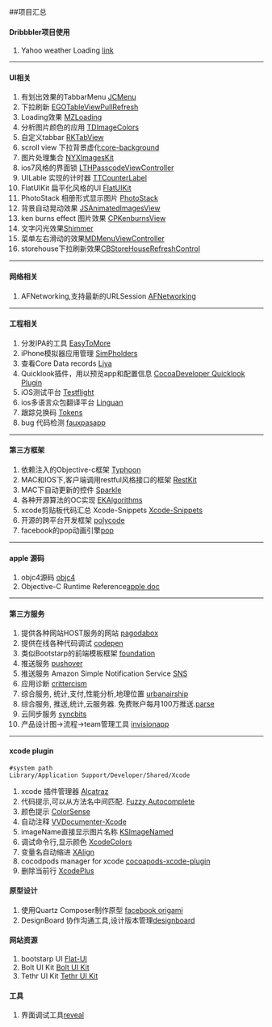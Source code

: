 ##项目汇总

#### Dribbbler项目使用
1. Yahoo weather Loading [link][1]

[1]:https://github.com/yeahdongcn/Yahoo-Weather-Loading-Indicator
-------

#### UI相关
1. 有划出效果的TabbarMenu [JCMenu][A1] 
2. 下拉刷新 [EGOTableViewPullRefresh][A2]
3. Loading效果 [MZLoading][A3]
4. 分析图片颜色的应用 [TDImageColors][A4]
5. 自定义tabbar [RKTabView][A5]
6. scroll view 下拉背景虚化[core-background][A6]
7. 图片处理集合 [NYXImagesKit][A7]
8. ios7风格的界面锁 [LTHPasscodeViewController][A8]
9. UILable 实现的计时器 [TTCounterLabel][A9]
10. FlatUIKit 扁平化风格的UI [FlatUIKit][A10]
11. PhotoStack 相册形式显示图片 [PhotoStack][A11]
12. 背景自动晃动效果 [JSAnimatedImagesView][A12]
13. ken burns effect 图片效果 [CPKenburnsView][A13]
14. 文字闪光效果[Shimmer][A14]
15. 菜单左右滑动的效果[MDMenuViewController][A15]
16. storehouse下拉刷新效果[CBStoreHouseRefreshControl][A16]

[A1]:https://github.com/jbaptistecastro/JCMenu
[A2]:https://github.com/enormego/EGOTableViewPullRefresh
[A3]:https://github.com/SergheiMazur/MZLoading
[A4]:https://github.com/timominous/TDImageColors
[A5]:https://github.com/RafaelKayumov/RKTabView
[A6]:https://github.com/justinmfischer/core-background
[A7]:https://github.com/Nyx0uf/NYXImagesKit
[A8]:https://github.com/rolandleth/LTHPasscodeViewController
[A9]:https://github.com/TriggerTrap/TTCounterLabel
[A10]:https://github.com/Grouper/FlatUIKit
[A11]:https://github.com/tomlongo/PhotoStack/
[A12]:https://github.com/JaviSoto/JSAnimatedImagesView
[A13]:https://github.com/muukii0803/CPKenburnsView
[A14]:https://github.com/facebook/Shimmer
[A15]:https://github.com/mohammedDehairy/MDMenuViewController
[A16]:https://github.com/coolbeet/CBStoreHouseRefreshControl.git

-------

#### 网络相关

1. AFNetworking,支持最新的URLSession [AFNetworking][B1]

[B1]:https://github.com/AFNetworking/AFNetworking
-------

#### 工程相关

1. 分发IPA的工具 [EasyToMore][C1] 
2. iPhone模拟器应用管理 [SimPholders][C2]
3. 查看Core Data records [Liya][C3]
4. Quicklook插件，用以预览app和配置信息 [CocoaDeveloper Quicklook Plugin ][C4]
5. iOS测试平台 [Testflight][C5]
6. ios多语言众包翻译平台 [Linguan][C6]
7. 跟踪兑换码 [Tokens][C7]
8. bug 代码检测 [fauxpasapp][C8]

[C1]:https://github.com/qdvictory/EasyToMore.git
[C2]:http://simpholders.com/
[C3]:https://itunes.apple.com/us/app/liya/id455484422?ls=1&mt=12
[C4]:http://kfi-apps.com/plugins/ipaql/
[C5]:https://www.testflightapp.com/
[C6]:http://www.peerassembly.com/linguan.html
[C7]:http://usetokens.com/
[C8]:http://fauxpasapp.com/beta/

-------

#### 第三方框架

1. 依赖注入的Objective-c框架 [Typhoon][D1]
2. MAC和IOS下,客户端调用restful风格接口的框架 [RestKit][D2]
3. MAC下自动更新的控件 [Sparkle][D3]
4. 各种开源算法的OC实现 [EKAlgorithms][D4]
5. xcode剪贴板代码汇总 Xcode-Snippets [Xcode-Snippets][D5]
6. 开源的跨平台开发框架 [polycode][D6]
7. facebook的pop动画引擎[pop][D7]

[D1]:https://github.com/jasperblues/Typhoon
[D2]:https://github.com/RestKit/RestKit
[D3]:https://github.com/andymatuschak/Sparkle
[D4]:https://github.com/EvgenyKarkan/EKAlgorithms
[D5]:https://github.com/mattt/Xcode-Snippets
[D6]:http://polycode.org
[D7]:https://github.com/facebook/pop

-------

#### apple 源码
1. objc4源码 [objc4][E1]
2. Objective-C Runtime Reference[apple doc][E2]

[E1]:http://www.opensource.apple.com/source/objc4/
[E2]:https://developer.apple.com/library/mac/documentation/cocoa/reference/objcruntimeref/Reference/reference.html
-------

#### 第三方服务
1. 提供各种网站HOST服务的网站 [pagodabox][F1]
2. 提供在线各种代码调试 [codepen][F2]
3. 类似Bootstarp的前端模板框架 [foundation][F3]
4. 推送服务 [pushover][F4]
5. 推送服务 Amazon Simple Notification Service [SNS][F5]
6. 应用诊断 [crittercism][F6]
7. 综合服务, 统计,支付,性能分析,地理位置 [urbanairship][F7]
8. 综合服务, 推送,统计,云服务器. 免费账户每月100万推送.[parse][F8]
9. 云同步服务 [syncbits][F9]
10. 产品设计图->流程->team管理工具 [invisionapp][F10]
 
[F1]:pagodabox.com
[F2]:http://codepen.io
[F3]:http://foundation.zurb.com
[F4]:https://pushover.net
[F5]:http://aws.amazon.com/cn/sns/
[F6]:https://www.crittercism.com
[F7]:http://urbanairship.com
[F8]:https://parse.com
[F9]:http://syncbits.com
[F10]:http://www.invisionapp.com
-------

#### xcode plugin
	#system path 
	Library/Application Support/Developer/Shared/Xcode

1. xcode 插件管理器 [Alcatraz][G1]
2. 代码提示,可以从方法名中间匹配. [Fuzzy Autocomplete][G2]
3. 颜色提示 [ColorSense][G3]
4. 自动注释 [VVDocumenter-Xcode][G4]
5. imageName直接显示图片名称 [KSImageNamed][G5]
6. 调试命令行,显示颜色 [XcodeColors][G6]
7. 变量名自动缩进 [XAlign][G7]
8. cocodpods manager for xcode [cocoapods-xcode-plugin][G8]
9. 删除当前行 [XcodePlus][G9]

[G1]:https://github.com/supermarin/Alcatraz
[G2]:https://github.com/chendo/FuzzyAutocompletePlugin
[G3]:https://github.com/omz/ColorSense-for-Xcode
[G4]:https://github.com/onevcat/VVDocumenter-Xcode
[G5]:https://github.com/ksuther/KSImageNamed-Xcode
[G6]:https://github.com/robbiehanson/XcodeColors
[G7]:https://github.com/qfish/XAlign
[G8]:https://github.com/kattrali/cocoapods-xcode-plugin.git
[G9]:https://github.com/payliu/XcodePlus


#### 原型设计
1. 使用Quartz Composer制作原型 [facebook origami][H1]
2. DesignBoard 协作沟通工具,设计版本管理[designboard][H2]

[H1]:http://facebook.github.io/origami/
[H2]:http://designboard.cc

#### 网站资源
1. bootstarp UI [Flat-UI][I1]
2. Bolt UI Kit [Bolt UI Kit][I2]
3. Tethr UI Kit [Tethr UI Kit][I3]

[I1]:http://designmodo.github.io/Flat-UI/
[I2]:https://ui8.net/product/bolt-ui-kit
[I3]:http://www.invisionapp.com/tethr

#### 工具
1. 界面调试工具[reveal][J1]

[J1]:http://revealapp.com
